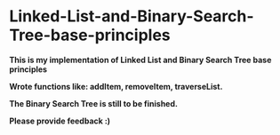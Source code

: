 # Linked-List-and-Binary-Search-Tree-base-principles
**This is my implementation of Linked List and Binary Search Tree base principles**

**Wrote functions like: addItem, removeItem, traverseList.**

**The Binary Search Tree is still to be finished.**

**Please provide feedback :)**
